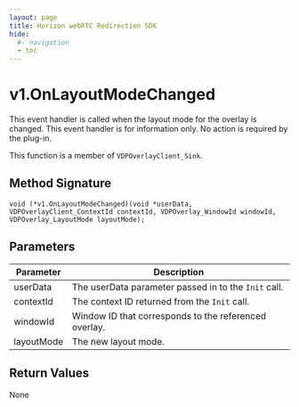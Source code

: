 ```yaml
---
layout: page
title: Horizon webRTC Redirection SDK
hide:
  #- navigation
  - toc
---
```

# v1.OnLayoutModeChanged

This event handler is called when the layout mode for the overlay is changed. This event handler is for information only. No action is required by the plug-in.

This function is a member of `VDPOverlayClient_Sink`.

## Method Signature
```
void (*v1.OnLayoutModeChanged)(void *userData, VDPOverlayClient_ContextId contextId, VDPOverlay_WindowId windowId, VDPOverlay_LayoutMode layoutMode);
```

## Parameters

| Parameter | Description |
| --------- | ----------- |
| userData | The userData parameter passed in to the `Init` call. |
| contextId | The context ID returned from the `Init` call. |
| windowId | Window ID that corresponds to the referenced overlay. |
| layoutMode | The new layout mode. |

## Return Values

None

